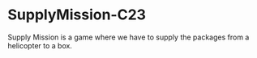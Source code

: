 # SupplyMission-C23
Supply Mission is a game where we have to supply the packages from a helicopter to a box.
